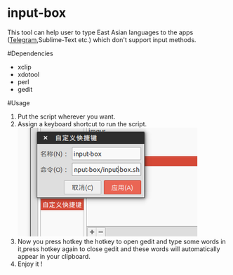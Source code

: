 input-box
=========

This tool can help user to type East Asian languages to the apps ([Telegram](https://github.com/telegramdesktop/tdesktop),Sublime-Text etc.) which don't support input methods.

#Dependencies

+ xclip
+ xdotool
+ perl
+ gedit

#Usage

1. Put the script wherever you want.
2. Assign a keyboard shortcut to run the script.<br />
![image](./input-box.png)
3. Now you press hotkey the hotkey to open gedit and type some words in it,press hotkey again to close gedit and these words will automatically appear in your clipboard.
4. Enjoy it !
